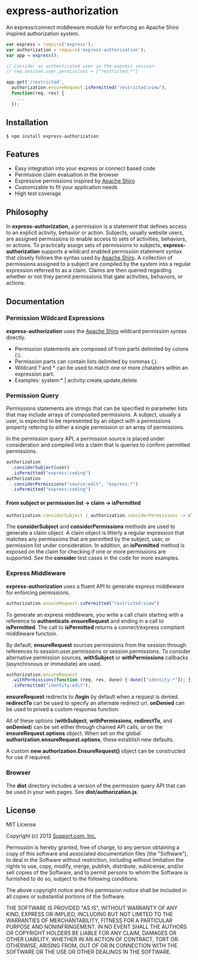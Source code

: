 # express-authorization
An express/connect middleware module for enforcing an Apache Shiro inspired authorization system.

```js
var express = require('express');
var authorization = require('express-authorization');
var app = express();

// Consider an authenticated user in the express session:
// req.session.user.permissions = ["restricted:*"]

app.get('/restricted',
  authorization.ensureRequest.isPermitted("restricted:view"),
  function(req, res) {
    ...
  });
```

## Installation

    $ npm install express-authorization

## Features

  * Easy integration into your express or connect based code
  * Permission claim evaluation in the browser
  * Expressive permissions inspired by [Apache Shiro](http://shiro.apache.org/permissions.html)
  * Customizable to fit your application needs
  * High test coverage

## Philosophy

  In __express-authorization__, a permission is a statement that defines access to an explicit activity, behavior or action.
  Subjects, usually website users, are assigned permissions to enable access to sets of activities, behaviors, or actions.
  To practically assign sets of permissions to subjects, __express-authorization__ supports a wildcard enabled permission statement
  syntax that closely follows the syntax used by [Apache Shiro](http://shiro.apache.org/permissions.html).
  A collection of permissions assigned to a subject are compiled by the system into a regular expression referred to as a claim.
  Claims are then queried regarding whether or not they permit permissions that gate activities, behaviors, or actions.

## Documentation

### Permission Wildcard Expressions

  __express-authorization__ uses the [Apache Shiro](http://shiro.apache.org/permissions.html) wildcard permission syntax directly.

   * Permission statements are composed of from parts delimited by colons (:).
   * Permission parts can contain lists delimited by commas (,).
   * Wildcard ? and * can be used to match one or more chataters within an expression part.
   * Examples: system:* | activity:create,update,delete

### Permission Query

  Permissions statements are strings that can be specified in parameter lists that may include arrays of composited permissions.
  A subject, usually a user, is expected to be represented by an object with a permissions property refering to either
  a single permission or an array of permissions.

  In the permission query API, a permission source is placed under consideration and compiled into a claim that is
  queries to confirm permitted permissions.

```js
authorization
  .considerSubject(user)
  .isPermitted("express:coding")
authorization
  .considerPermissions("source:edit", "express:*")
  .isPermitted("express:coding")
```

#### From subject or permission list -> claim -> isPermitted
```js
authorization.considerSubject | authorization.considerPermissions -> claim
```
  The __considerSubject__ and __considerPermissions__ methods are used to generate a claim object.
  A claim object is litterly a regular expression that matches any permissions that are permitted by the
  subject, user, or permission list under consideration.  In addition, an __isPermitted__ method is exposed on
  the claim for checking if one or more permissions are supported.  See the __consider__ test cases in the code
  for more examples.

### Express Middleware

  __express-authorization__ uses a fluent API to generate express middleware for enforcing permissions.
  ```js
  authorization.ensureRequest.isPermitted("restricted:view")
  ```
  To generate an express middleware, you write a call chain starting with a reference to __authenticate.ensureRequest__
  and ending in a call to __isPermitted__.  The call to __isPermitted__ returns a connect/express compliant middleware function.

  By default, __ensureRequest__ sources permissions from the session through references to session.user.permissions or session.permissions.
  To consider alternative permission sources, __withSubject__ or __withPermissions__ callbacks (asynchronous or immediate) are used.
  ```js
  authorization.ensureRequest
    .withPermissions(function (req, res, done) { done(["identity:*"]); })
    .isPermitted("identity:edit");
  ```

  __ensureRequest__ redirects to __/login__ by default when a request is denied.
  __redirectTo__ can be used to specify an alternate redirect url.
  __onDenied__ can be used to prived a custom response function.

  All of these options (__withSubject__, __withPermissions__, __redirectTo__, and __onDenied__)
  can be set either through chained API calls, or on the __ensureRequest.options__ object.
  When set on the global __authorization.ensureRequest.options__, these establish new defaults.

  A custom __new authorization.EnsureRequest()__ object can be constructed for use if required.

### Browser

  The __dist__ directory includes a version of the permission query API that can be used in your web pages.  See __dist/authorization.js__.

## License

MIT License

Copyright (c) 2013 [Support.com, Inc.](http://www.support.com)

Permission is hereby granted, free of charge, to any person obtaining a copy
of this software and associated documentation files (the "Software"), to deal
in the Software without restriction, including without limitation the rights
to use, copy, modify, merge, publish, distribute, sublicense, and/or sell
copies of the Software, and to permit persons to whom the Software is
furnished to do so, subject to the following conditions:

The above copyright notice and this permission notice shall be included in
all copies or substantial portions of the Software.

THE SOFTWARE IS PROVIDED "AS IS", WITHOUT WARRANTY OF ANY KIND, EXPRESS OR
IMPLIED, INCLUDING BUT NOT LIMITED TO THE WARRANTIES OF MERCHANTABILITY,
FITNESS FOR A PARTICULAR PURPOSE AND NONINFRINGEMENT. IN NO EVENT SHALL THE
AUTHORS OR COPYRIGHT HOLDERS BE LIABLE FOR ANY CLAIM, DAMAGES OR OTHER
LIABILITY, WHETHER IN AN ACTION OF CONTRACT, TORT OR OTHERWISE, ARISING FROM,
OUT OF OR IN CONNECTION WITH THE SOFTWARE OR THE USE OR OTHER DEALINGS IN
THE SOFTWARE.
